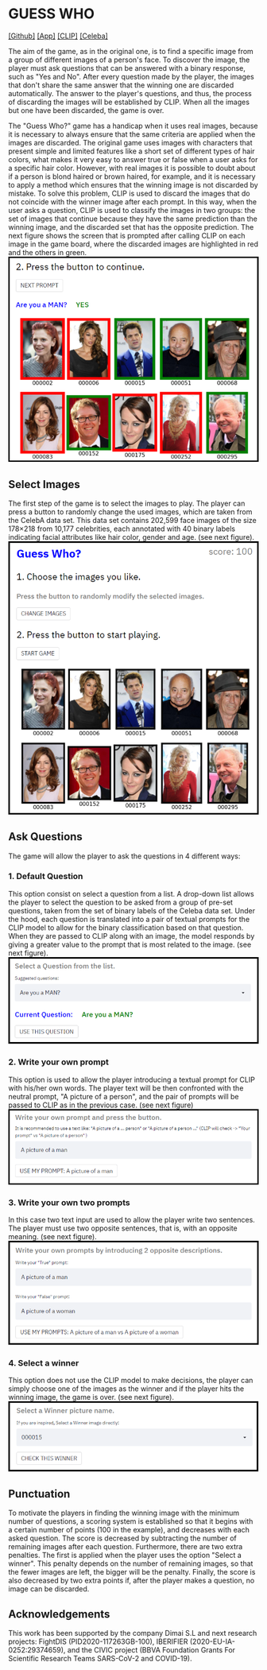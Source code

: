 # GUESS WHO
[[Github]](https://github.com/ArnauDIMAI/CLIP-GuessWho) [[App]](https://github.com/ArnauDIMAI/CLIP-GuessWho) [[CLIP]](https://openai.com/blog/clip/) [[Celeba]](https://mmlab.ie.cuhk.edu.hk/projects/CelebA.html)

The aim of the game, as in the original one, is to find a specific image from a group of different images of a person's face. To discover the image, the player must ask questions that can be answered with a binary response, such as "Yes and No". After every question made by the player, the images that don't share the same answer that the winning one are discarded automatically. The answer to the player's questions, and thus, the process of discarding the images will be established by CLIP. When all the images but one have been discarded, the game is over.


The "Guess Who?" game has a handicap when it uses real images, because it is necessary to always ensure that the same criteria are applied when the images are discarded. The original game uses images with characters that present simple and limited features like a short set of different types of hair colors, what makes it very easy to answer true or false when a user asks for a specific hair color. However, with real images it is possible to doubt about if a person is blond haired or brown haired, for example, and it is necessary to apply a method which ensures that the winning image is not discarded by mistake. To solve this problem, CLIP is used  to discard the images that do not coincide with the winner image after each prompt. In this way, when the user asks a question, CLIP is used to classify the images in two groups: the set of images that continue because they have the same prediction than the winning image, and the discarded set that has the opposite prediction. The next figure shows the screen that is prompted after calling CLIP on each image in the game board, where the discarded images are highlighted in red and the others in green.
![CLIP](paper_result_man.png)


## Select Images
The first step of the game is to select the images to play. The player can press a button to randomly change the used images, which are taken from the CelebA data set. This data set contains 202,599 face images of the size 178×218 from 10,177 celebrities, each annotated with 40 binary labels indicating facial attributes like hair color, gender and age. (see next figure).
![CLIP](paper_images.png)


## Ask Questions
The game will allow the player to ask the questions in 4 different ways:

### 1. Default Question
This option consist on select a question from a list. A drop-down list allows the player to select the question to be asked from a group of pre-set questions, taken from the set of binary labels of the Celeba data set. Under the hood, each question is translated into a pair of  textual prompts for the CLIP model to allow for the binary classification based on that question. When they are passed to CLIP along with an image, the model responds by giving a greater value to the prompt that is most related to the image. (see next figure).
![CLIP](paper_question.png)

### 2. Write your own prompt
This option is used to allow the player introducing a textual prompt for CLIP with his/her own words. The player text will be then confronted with the neutral prompt, "A picture of a person", and the pair of prompts will be passed to CLIP as in the previous case. (see next figure)
![CLIP](paper_1query.png)

### 3. Write your own two prompts
In this case two text input are used to allow the player write two sentences. The player must use two opposite sentences, that is, with an opposite meaning. (see next figure).
![CLIP](paper_2query.png)

### 4. Select a winner 
This option does not use the CLIP model to make decisions, the player can simply choose one of the images as the winner and if the player hits the winning image, the game is over. (see next figure).
![CLIP](paper_winner.png)


## Punctuation
To motivate the players in finding the winning image with the minimum number of questions, a scoring system is established so that it  begins with a certain number of points (100 in the example), and decreases with each asked question. The score is decreased by subtracting the number of remaining images after each question. Furthermore, there are two extra penalties. The first is applied when the player uses the option "Select a winner". This penalty depends on the number of remaining images, so that the fewer images are left, the bigger will be the penalty. Finally, the score is also decreased by two extra points if, after the player makes a question, no image can be discarded.


## Acknowledgements
This work has been supported by the company Dimai S.L and next research projects: FightDIS (PID2020-117263GB-100), IBERIFIER (2020-EU-IA-0252:29374659), and the CIVIC project (BBVA Foundation Grants For Scientific Research Teams SARS-CoV-2 and COVID-19).

